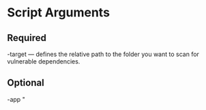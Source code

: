 Script Arguments
================

Required
------------

-target <relpath> — defines the relative path to the folder you want to scan for vulnerable dependencies.

Optional
------------

-app "<title>" — overrides the default project title ("PacMon")

-java <path> — defines the full path to the Java executable — it is highly recommended that you use TeamCity's pre-defined environment variable: %env.JAVA_EXE%

-opts "<options>" — passes optional parameters to Java

-dc <relpath> — overrides the default relative path to the Dependency Check folder (.\dc)

-etc "<options>" — passes optional parameters to Dependency Check

-etc "-n" — Disables the automatic updating of the CPE data

-etc "-s <path>" — Additional path to scan (this option can be specified multiple times)

-s <filename.xml> — overrides the default suppression XML file (suppress.xml)

-h <filename.html> — overrides the default vulnerability artifact report filename (vulnerability.html)

-x <filename.xml> — overrides the default temporary XML file (output.xml)